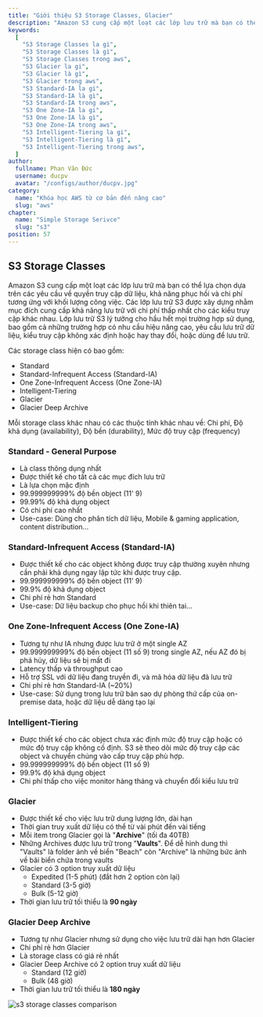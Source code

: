 ```yaml
---
title: "Giới thiệu S3 Storage Classes, Glacier"
description: "Amazon S3 cung cấp một loạt các lớp lưu trữ mà bạn có thể lựa chọn dựa trên các yêu cầu về quyền truy cập dữ liệu, khả năng phục hồi và chi phí tương ứng với khối lượng công việc. Các lớp lưu trữ S3 được xây dựng nhằm mục đích cung cấp khả năng lưu trữ với chi phí thấp nhất cho các kiểu truy cập khác nhau. Lớp lưu trữ S3 lý tưởng cho hầu hết mọi trường hợp sử dụng, bao gồm cả những trường hợp có nhu cầu hiệu năng cao, yêu cầu lưu trữ dữ liệu, kiểu truy cập không xác định hoặc hay thay đổi, hoặc dùng để lưu trữ."
keywords:
  [
    "S3 Storage Classes la gi",
    "S3 Storage Classes là gì",
    "S3 Storage Classes trong aws",
    "S3 Glacier la gi",
    "S3 Glacier là gì",
    "S3 Glacier trong aws",
    "S3 Standard-IA la gi",
    "S3 Standard-IA là gì",
    "S3 Standard-IA trong aws",
    "S3 One Zone-IA la gi",
    "S3 One Zone-IA là gì",
    "S3 One Zone-IA trong aws",
    "S3 Intelligent-Tiering la gi",
    "S3 Intelligent-Tiering là gì",
    "S3 Intelligent-Tiering trong aws",
  ]
author:
  fullname: Phan Văn Đức
  username: ducpv
  avatar: "/configs/author/ducpv.jpg"
category:
  name: "Khóa học AWS từ cơ bản đến nâng cao"
  slug: "aws"
chapter:
  name: "Simple Storage Serivce"
  slug: "s3"
position: 57
---
```


## S3 Storage Classes

Amazon S3 cung cấp một loạt các lớp lưu trữ mà bạn có thể lựa chọn dựa trên các yêu cầu về quyền truy cập dữ liệu, khả năng phục hồi và chi phí tương ứng với khối lượng công việc. Các lớp lưu trữ S3 được xây dựng nhằm mục đích cung cấp khả năng lưu trữ với chi phí thấp nhất cho các kiểu truy cập khác nhau. Lớp lưu trữ S3 lý tưởng cho hầu hết mọi trường hợp sử dụng, bao gồm cả những trường hợp có nhu cầu hiệu năng cao, yêu cầu lưu trữ dữ liệu, kiểu truy cập không xác định hoặc hay thay đổi, hoặc dùng để lưu trữ.

Các storage class hiện có bao gồm:

- Standard
- Standard-Infrequent Access (Standard-IA)
- One Zone-Infrequent Access (One Zone-IA)
- Intelligent-Tiering
- Glacier
- Glacier Deep Archive

Mỗi storage class khác nhau có các thuộc tính khác nhau về: Chi phí, Độ khả dụng (availability), Độ bền (durability), Mức độ truy cập (frequency)

### Standard - General Purpose

- Là class thông dụng nhất
- Được thiết kế cho tất cả các mục đích lưu trữ
- Là lựa chọn mặc định
- 99.999999999% độ bền object (11' 9)
- 99.99% độ khả dụng object
- Có chi phí cao nhất
- Use-case: Dùng cho phân tích dữ liệu, Mobile & gaming application, content distribution...

### Standard-Infrequent Access (Standard-IA)

- Được thiết kế cho các object không được truy cập thường xuyên nhưng cần phải khả dụng ngay lập tức khi được truy cập.
- 99.999999999% độ bền object (11' 9)
- 99.9% độ khả dụng object
- Chi phí rẻ hơn Standard
- Use-case: Dữ liệu backup cho phục hồi khi thiên tai...

### One Zone-Infrequent Access (One Zone-IA)

- Tương tự như IA nhưng được lưu trữ ở một single AZ
- 99.999999999% độ bền object (11 số 9) trong single AZ, nếu AZ đó bị phá hủy, dữ liệu sẽ bị mất đi
- Latency thấp và throughput cao
- Hỗ trợ SSL với dữ liệu đang truyền đi, và mã hóa dữ liệu đã lưu trữ
- Chi phí rẻ hơn Standard-IA (~20%)
- Use-case: Sử dụng trong lưu trữ bản sao dự phòng thứ cấp của on-premise data, hoặc dữ liệu dễ dàng tạo lại

### Intelligent-Tiering

- Được thiết kế cho các object chưa xác định mức độ truy cập hoặc có mức độ truy cập không cố định. S3 sẽ theo dõi mức độ truy cập các object và chuyển chúng vào cấp truy cập phù hợp.
- 99.999999999% độ bền object (11 số 9)
- 99.9% độ khả dụng object
- Chi phí thấp cho việc monitor hàng tháng và chuyển đổi kiểu lưu trữ

### Glacier

- Được thiết kế cho việc lưu trữ dung lượng lớn, dài hạn
- Thời gian truy xuất dữ liệu có thể từ vài phút đến vài tiếng
- Mỗi item trong Glacier gọi là "**Archive**" (tối đa 40TB)
- Những Archives được lưu trữ trong "**Vaults**". Để dễ hình dung thì "Vaults" là folder ảnh về biển "Beach" còn "Archive" là những bức ảnh về bãi biển chứa trong vaults
- Glacier có 3 option truy xuất dữ liệu
  - Expedited (1-5 phút) (đắt hơn 2 option còn lại)
  - Standard (3-5 giờ)
  - Bulk (5-12 giờ)
- Thời gian lưu trữ tối thiểu là **90 ngày**

### Glacier Deep Archive

- Tương tự như Glacier nhưng sử dụng cho việc lưu trữ dài hạn hơn Glacier
- Chi phí rẻ hơn Glacier
- Là storage class có giá rẻ nhất
- Glacier Deep Archive có 2 option truy xuất dữ liệu
  - Standard (12 giờ)
  - Bulk (48 giờ)
- Thời gian lưu trữ tối thiểu là **180 ngày**

![s3 storage classes comparison](https://user-images.githubusercontent.com/29729545/151008602-30204774-5704-492b-a009-092785df81f5.png)
